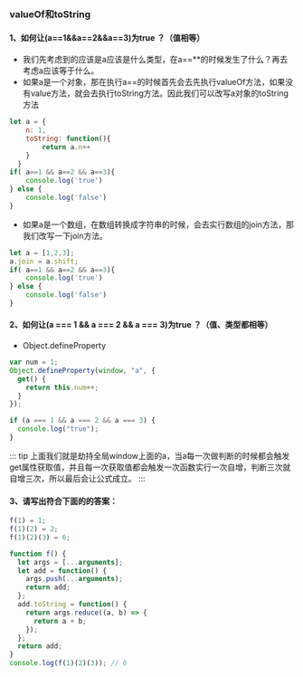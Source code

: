 ### valueOf和toString

#### 1、如何让(a==1&&a==2&&a==3)为true ？（值相等）

* 我们先考虑到的应该是a应该是什么类型，在a==**的时候发生了什么？再去考虑a应该等于什么。
* 如果a是一个对象，那在执行a==的时候首先会去先执行valueOf方法，如果没有value方法，就会去执行toString方法。因此我们可以改写a对象的toString方法

```js
let a = {
    n: 1,
    toString: function(){
        return a.n++
    }
  }
if( a==1 && a==2 && a==3){
    console.log('true')
} else {
    console.log('false')
}  
```

* 如果a是一个数组，在数组转换成字符串的时候，会去实行数组的join方法，那我们改写一下join方法。

```js
let a = [1,2,3];
a.join = a.shift;
if( a==1 && a==2 && a==3){
    console.log('true')
} else {
    console.log('false')
} 
```

#### 2、如何让(a === 1 && a === 2 && a === 3)为true ？（值、类型都相等）

* Object.defineProperty

```js
var num = 1;
Object.defineProperty(window, "a", {
  get() {
    return this.num++;
  }
});

if (a === 1 && a === 2 && a === 3) {
  console.log("true");
}
```

::: tip 
上面我们就是劫持全局window上面的a，当a每一次做判断的时候都会触发get属性获取值，并且每一次获取值都会触发一次函数实行一次自增，判断三次就自增三次，所以最后会让公式成立。
:::


#### 3、请写出符合下面的的答案：

```js
f(1) = 1;
f(1)(2) = 2; 
f(1)(2)(3) = 6;
```

```js
function f() {
  let args = [...arguments];
  let add = function() {
    args.push(...arguments);
    return add;
  };
  add.toString = function() {
    return args.reduce((a, b) => {
      return a + b;
    });
  };
  return add;
}
console.log(f(1)(2)(3)); // 6
```
